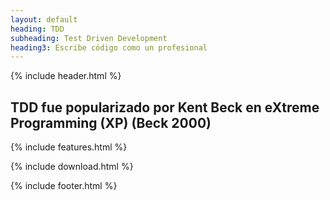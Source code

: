 ```yaml
---
layout: default
heading: TDD
subheading: Test Driven Development
heading3: Escribe código como un profesional
---
```


{% include header.html %}

<div class="container">
  <h2>TDD fue popularizado por <a src="https://es.wikipedia.org/wiki/Kent_Beck" target="_blank" rel="noopener">Kent Beck</a> en eXtreme Programming (XP) (Beck 2000)</h2>
  {% include features.html %}  

  {% include download.html %}    
  
  {% include footer.html %}  
</div>
